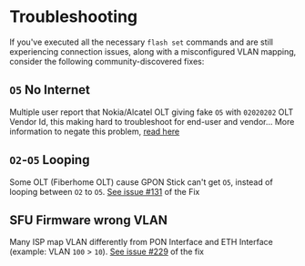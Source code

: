 # Troubleshooting
If you've executed all the necessary `flash set` commands and are still experiencing connection issues, along with a misconfigured VLAN mapping, consider the following community-discovered fixes:

## `O5` No Internet
Multiple user report that Nokia/Alcatel OLT giving fake `O5` with `02020202` OLT Vendor Id, this making hard to troubleshoot for end-user and vendor...
More information to negate this problem, [read here](fakeO5.md)

## `O2`-`O5` Looping
Some OLT (Fiberhome OLT) cause GPON Stick can't get `O5`, instead of looping between `O2` to `O5`. [See issue #131](https://github.com/Anime4000/RTL960x/issues/131#issuecomment-1885032543) of the Fix

## SFU Firmware wrong VLAN
Many ISP map VLAN differently from PON Interface and ETH Interface (example: VLAN `100` > `10`). [See issue #229](https://github.com/Anime4000/RTL960x/issues/229#issuecomment-1885908940) of the fix
